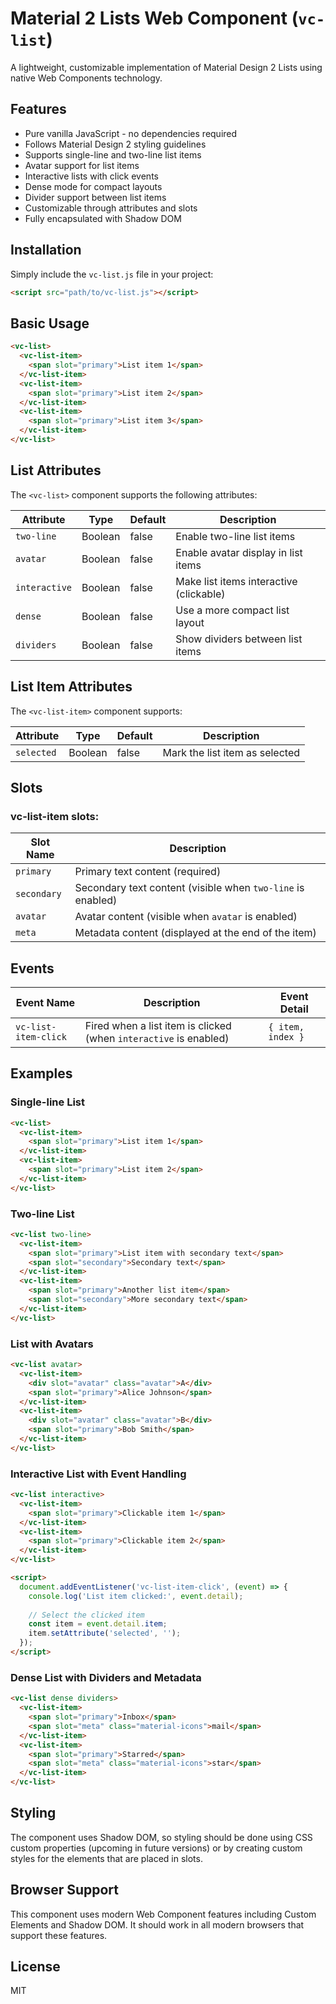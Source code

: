 # Material 2 Lists Web Component (`vc-list`)

A lightweight, customizable implementation of Material Design 2 Lists using native Web Components technology.

## Features

- Pure vanilla JavaScript - no dependencies required
- Follows Material Design 2 styling guidelines
- Supports single-line and two-line list items
- Avatar support for list items
- Interactive lists with click events
- Dense mode for compact layouts
- Divider support between list items
- Customizable through attributes and slots
- Fully encapsulated with Shadow DOM

## Installation

Simply include the `vc-list.js` file in your project:

```html
<script src="path/to/vc-list.js"></script>
```

## Basic Usage

```html
<vc-list>
  <vc-list-item>
    <span slot="primary">List item 1</span>
  </vc-list-item>
  <vc-list-item>
    <span slot="primary">List item 2</span>
  </vc-list-item>
  <vc-list-item>
    <span slot="primary">List item 3</span>
  </vc-list-item>
</vc-list>
```

## List Attributes

The `<vc-list>` component supports the following attributes:

| Attribute    | Type    | Default | Description                                  |
|--------------|---------|---------|----------------------------------------------|
| `two-line`   | Boolean | false   | Enable two-line list items                   |
| `avatar`     | Boolean | false   | Enable avatar display in list items          |
| `interactive`| Boolean | false   | Make list items interactive (clickable)      |
| `dense`      | Boolean | false   | Use a more compact list layout               |
| `dividers`   | Boolean | false   | Show dividers between list items             |

## List Item Attributes

The `<vc-list-item>` component supports:

| Attribute    | Type    | Default | Description                          |
|--------------|---------|---------|--------------------------------------|
| `selected`   | Boolean | false   | Mark the list item as selected       |

## Slots

### vc-list-item slots:

| Slot Name    | Description                                          |
|--------------|------------------------------------------------------|
| `primary`    | Primary text content (required)                      |
| `secondary`  | Secondary text content (visible when `two-line` is enabled) |
| `avatar`     | Avatar content (visible when `avatar` is enabled)    |
| `meta`       | Metadata content (displayed at the end of the item)  |

## Events

| Event Name         | Description                             | Event Detail                      |
|--------------------|-----------------------------------------|-----------------------------------|
| `vc-list-item-click` | Fired when a list item is clicked (when `interactive` is enabled) | `{ item, index }` |

## Examples

### Single-line List

```html
<vc-list>
  <vc-list-item>
    <span slot="primary">List item 1</span>
  </vc-list-item>
  <vc-list-item>
    <span slot="primary">List item 2</span>
  </vc-list-item>
</vc-list>
```

### Two-line List

```html
<vc-list two-line>
  <vc-list-item>
    <span slot="primary">List item with secondary text</span>
    <span slot="secondary">Secondary text</span>
  </vc-list-item>
  <vc-list-item>
    <span slot="primary">Another list item</span>
    <span slot="secondary">More secondary text</span>
  </vc-list-item>
</vc-list>
```

### List with Avatars

```html
<vc-list avatar>
  <vc-list-item>
    <div slot="avatar" class="avatar">A</div>
    <span slot="primary">Alice Johnson</span>
  </vc-list-item>
  <vc-list-item>
    <div slot="avatar" class="avatar">B</div>
    <span slot="primary">Bob Smith</span>
  </vc-list-item>
</vc-list>
```

### Interactive List with Event Handling

```html
<vc-list interactive>
  <vc-list-item>
    <span slot="primary">Clickable item 1</span>
  </vc-list-item>
  <vc-list-item>
    <span slot="primary">Clickable item 2</span>
  </vc-list-item>
</vc-list>

<script>
  document.addEventListener('vc-list-item-click', (event) => {
    console.log('List item clicked:', event.detail);
    
    // Select the clicked item
    const item = event.detail.item;
    item.setAttribute('selected', '');
  });
</script>
```

### Dense List with Dividers and Metadata

```html
<vc-list dense dividers>
  <vc-list-item>
    <span slot="primary">Inbox</span>
    <span slot="meta" class="material-icons">mail</span>
  </vc-list-item>
  <vc-list-item>
    <span slot="primary">Starred</span>
    <span slot="meta" class="material-icons">star</span>
  </vc-list-item>
</vc-list>
```

## Styling

The component uses Shadow DOM, so styling should be done using CSS custom properties (upcoming in future versions) or by creating custom styles for the elements that are placed in slots.

## Browser Support

This component uses modern Web Component features including Custom Elements and Shadow DOM. It should work in all modern browsers that support these features.

## License

MIT